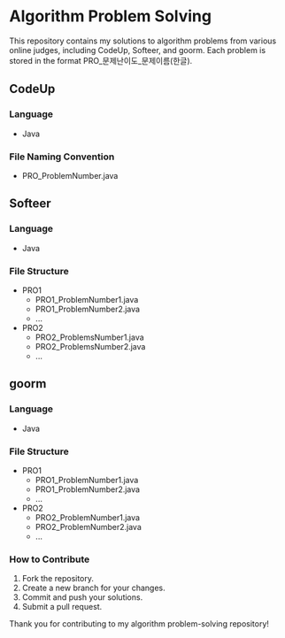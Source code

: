 # Algorithm Problem Solving

This repository contains my solutions to algorithm problems from various online judges, including CodeUp, Softeer, and goorm. Each problem is stored in the format PRO_문제난이도_문제이름(한글).

## CodeUp

### Language
- Java

### File Naming Convention
- PRO_ProblemNumber.java

## Softeer

### Language
- Java

### File Structure
- PRO1
  - PRO1_ProblemNumber1.java
  - PRO1_ProblemNumber2.java
  - ...
- PRO2
  - PRO2_ProblemsNumber1.java
  - PRO2_ProblemsNumber2.java
  - ...

## goorm

### Language
- Java

### File Structure
- PRO1
  - PRO1_ProblemNumber1.java
  - PRO1_ProblemNumber2.java
  - ...
- PRO2
  - PRO2_ProblemNumber1.java
  - PRO2_ProblemNumber2.java
  - ...

### How to Contribute
1. Fork the repository.
2. Create a new branch for your changes.
3. Commit and push your solutions.
4. Submit a pull request.

Thank you for contributing to my algorithm problem-solving repository!
